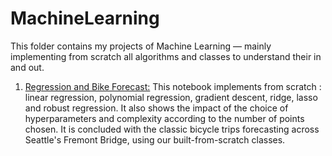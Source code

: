 # MachineLearning
This folder contains my projects of Machine Learning — mainly implementing from scratch all algorithms and classes to understand their in and out. 

1. [Regression and Bike Forecast:](https://github.com/omeurer/MachineLearning/blob/main/REGRESSION_AND_BIKE_FORECAST.ipynb)
   This notebook implements from scratch : linear regression, polynomial regression, gradient descent, ridge, lasso and robust regression. It also shows the impact of the choice of hyperparameters and complexity according to the number of points chosen. It is concluded with the classic bicycle trips forecasting across Seattle's Fremont Bridge, using our built-from-scratch classes. 
